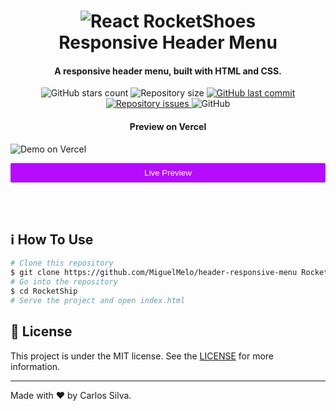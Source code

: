 <h1 align="center">
    <img alt="React RocketShoes" src="https://user-images.githubusercontent.com/14957405/165488568-983db85f-88ee-4439-b85d-73ec17592339.png" />
    <br>
    Responsive Header Menu
</h1><h4 align="center">
  A responsive header menu, built with HTML and CSS.
</h4>
<p align="center">
  <img alt="GitHub stars count" src="https://img.shields.io/github/stars/MiguelMelo/header-responsive-menu">

  <img alt="Repository size" src="https://img.shields.io/github/repo-size/MiguelMelo/header-responsive-menu">

  <a href="https://github.com/MiguelMelo/header-responsive-menu/commits/main">
    <img alt="GitHub last commit" src="https://img.shields.io/github/last-commit/MiguelMelo/header-responsive-menu">
  </a>

  <a href="https://github.com/MiguelMelo/header-responsive-menu/issues">
    <img alt="Repository issues" src="https://img.shields.io/github/issues/MiguelMelo/header-responsive-menu">
  </a>

  <img alt="GitHub" src="https://img.shields.io/github/license/MiguelMelo/header-responsive-menu">
</p>

<p align="center">
  <h4 align="center">Preview on Vercel</h4>
  <img alt="Demo on Vercel" src="https://user-images.githubusercontent.com/14957405/165641965-39f739dc-6db4-45b6-8ec5-4e9cbf0dd6ea.gif">
</p>
<button align="center" style="border-radius:2px;outline:none;border:none;padding:8px;align-self:center;width:100%;cursor:pointer;background:#b50cff;color:white;" href="https://header-responsive-menu.vercel.app/" target="_blank">
    Live Preview
</button>

<br></br>

## ℹ️ How To Use

```bash
# Clone this repository
$ git clone https://github.com/MiguelMelo/header-responsive-menu RocketShip
# Go into the repository
$ cd RocketShip
# Serve the project and open index.html
```

## 📝 License

This project is under the MIT license. See the [LICENSE](https://github.com/MiguelMelo/header-responsive-menu/blob/master/LICENSE) for more information.

---

Made with ♥ by Carlos Silva.
